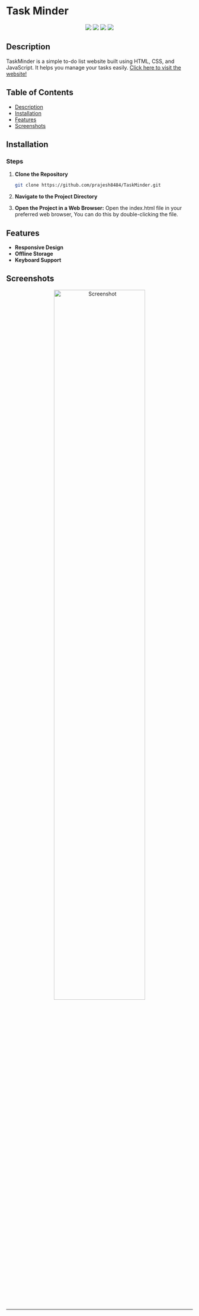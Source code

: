 # Task Minder

<p align="center">
<a href="https://github.com/prajesh8484/TaskMinder"><img src="https://img.shields.io/github/languages/code-size/prajesh8484/TaskMinder"></a>
<a href="https://github.com/prajesh8484/TaskMinder/commits"><img src="https://img.shields.io/github/last-commit/prajesh8484/TaskMinder"></a>
<a href="https://thetaskminder.netlify.app/"><img src="https://img.shields.io/website?url=https%3A%2F%2Fthetaskminder.netlify.app%2F&up_message=online&up_color=green&down_message=offline&down_color=red"></a>
<a href="https://github.com/prajesh8484/Basic-Python-Projects/blob/main/LICENSE"><img src="https://img.shields.io/github/license/prajesh8484/TaskMinder"></a>
</p>


## Description

TaskMinder is a simple to-do list website built using HTML, CSS, and JavaScript. It helps you manage your tasks easily.
[Click here to visit the website!](https://thetaskminder.netlify.app/)

## Table of Contents

- [Description](#description)
- [Installation](#installation)
- [Features](#features)
- [Screenshots](#screenshots)


## Installation
### Steps

1. **Clone the Repository**

   ```sh
   git clone https://github.com/prajesh8484/TaskMinder.git

2. **Navigate to the Project Directory**
3. **Open the Project in a Web Browser:**
 Open the index.html file in your preferred web browser, You can do this by double-clicking the file.

## Features

- **Responsive Design**
- **Offline Storage**
- **Keyboard Support**

## Screenshots
<a href="https://thetaskminder.netlify.app/">
  <div align="center">
    <img width="70%" src="https://github.com/prajesh8484/prajesh8484/blob/main/assets/thetaskminder-netlify-app-1024xFULLdesktop-5cf977.png" alt="Screenshot">
  </div>
</a>

---
